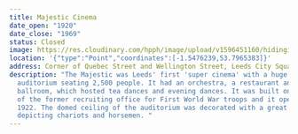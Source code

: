 ```yaml
---
title: Majestic Cinema
date_open: "1920"
date_close: "1969"
status: Closed
image: https://res.cloudinary.com/hpph/image/upload/v1596451160/hidinginplainsight/majesticcinema.svg
location: '{"type":"Point","coordinates":[-1.5476239,53.7965383]}'
address: Corner of Quebec Street and Wellington Street, Leeds City Square
description: "The Majestic was Leeds' first 'super cinema' with a huge
  auditorium seating 2,500 people. It had an orchestra, a restaurant and a
  ballroom, which hosted tea dances and evening dances. It was built on the site
  of the former recruiting office for First World War troops and it opened in
  1922. The domed ceiling of the auditorium was decorated with a great frieze
  depicting chariots and horsemen. "
---
```

